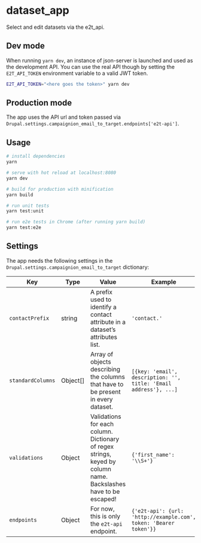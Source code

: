 # dataset_app

Select and edit datasets via the e2t_api.

## Dev mode

When running `yarn dev`, an instance of json-server is launched and used as the development API. You can use the real API though by setting the `E2T_API_TOKEN` environment variable to a valid JWT token.

``` bash
E2T_API_TOKEN="<here goes the token>" yarn dev
```

## Production mode

The app uses the API url and token passed via `Drupal.settings.campaignion_email_to_target.endpoints['e2t-api']`.

## Usage

``` bash
# install dependencies
yarn

# serve with hot reload at localhost:8080
yarn dev

# build for production with minification
yarn build

# run unit tests
yarn test:unit

# run e2e tests in Chrome (after running yarn build)
yarn test:e2e
```

## Settings

The app needs the following settings in the `Drupal.settings.campaignion_email_to_target` dictionary:

| Key               | Type     | Value                                                                                                           | Example                                                          | Default |
|-------------------|----------|-----------------------------------------------------------------------------------------------------------------|------------------------------------------------------------------|---------|
| `contactPrefix`   | string   | A prefix used to identify a contact attribute in a dataset’s attributes list.                                   | `'contact.'`                                                     | `''`    |
| `standardColumns` | Object[] | Array of objects describing the columns that have to be present in every dataset.                               | `[{key: 'email', description: '', title: 'Email address'}, ...]` | `[]`    |
| `validations`     | Object   | Validations for each column. Dictionary of regex strings, keyed by column name. Backslashes have to be escaped! | `{'first_name': '\\S+'}`                                         | `{}`    |
| `endpoints`       | Object   | For now, this is only the `e2t-api` endpoint.                                                                   | `{'e2t-api': {url: 'http://example.com', token: 'Bearer token'}}`   |         |
